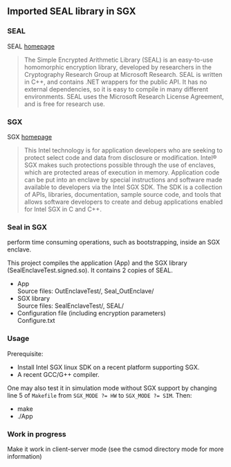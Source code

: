 ## Imported SEAL library in SGX

### SEAL
SEAL [homepage](https://www.microsoft.com/en-us/research/project/simple-encrypted-arithmetic-library/)
> The Simple Encrypted Arithmetic Library (SEAL) is an easy-to-use homomorphic encryption library, developed by researchers in the Cryptography Research Group at Microsoft Research. SEAL is written in C++, and contains .NET wrappers for the public API. It has no external dependencies, so it is easy to compile in many different environments. SEAL uses the Microsoft Research License Agreement, and is free for research use.

### SGX
SGX [homepage](https://software.intel.com/en-us/sgx)
> This Intel technology is for application developers who are seeking to protect select code and data from disclosure or modification. Intel® SGX makes such protections possible through the use of enclaves, which are protected areas of execution in memory. Application code can be put into an enclave by special instructions and software made available to developers via the Intel SGX SDK. The SDK is a collection of APIs, libraries, documentation, sample source code, and tools that allows software developers to create and debug applications enabled for Intel SGX in C and C++.


### Seal in SGX
perform time consuming operations, such as bootstrapping, inside an SGX enclave.

This project compiles the application (App) and the SGX library (SealEnclaveTest.signed.so). It contains 2 copies of SEAL.  
* App  
Source files: OutEnclaveTest/, Seal_OutEnclave/
* SGX library  
Source files: SealEnclaveTest/, SEAL/
* Configuration file (including encryption parameters)  
Configure.txt

### Usage
Prerequisite:  
* Install Intel SGX linux SDK on a recent platform supporting SGX.  
* A recent GCC/G++ compiler.

One may also test it in simulation mode without SGX support by changing line 5 of ``Makefile`` from ```SGX_MODE ?= HW``` to ```SGX_MODE ?= SIM```. Then:
* make  
* ./App

### Work in progress
Make it work in client-server mode (see the csmod directory mode for more information)
